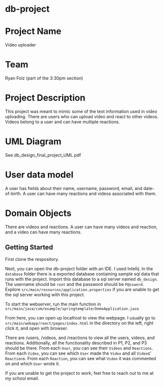# db-project

# Project Name
Video uploader

# Team
Ryan Folz (part of the 3:30pm section)

# Project Description
This project was meant to mimic some of the text information used in video uploading. There are users who can upload video and react to other videos. Videos belong to a user and can have multiple reactions.

# UML Diagram

See db_design_final_project_UML.pdf

# User data model

A user has fields about their name, username, password, email, and date-of-birth. A user can have many reactions and videos associated with them.

# Domain Objects

There are videos and reactions. A user can have many videos and reaction, and a video can have many reactions.

<h2>Getting Started</h2>

First clone the respository. 

Next, you can open the db-project folder with an IDE. I used Intellij. In the `database` folder there is a exported database containing sample sql data that runs with the project. Import this database to a sql server named `db_design`. The username should be `root` and the password should be `P@ssword`. Explore `src/main/resources/application.properties` if you are unable to get the sql server working with this project.

To start the webserver, run the main function in `src/main/java/com/example/springtemplate/DemoApplication.java`

From here, you can open up localhost to view the webpage. I usually go to `src/main/webapp/react/pages/index.html` in the directory on the left, right click it, and open with browser.

There are /users, /videos, and /reactions to view all the users, videos, and reactions. Additionally, all the functionality described in P1, P2, and P3 should be there. From each `User`, you can see their `Videos` and `Reactions`. From each `Video`, you can see which `User` made the `Video` and all `Video`s' `Reaction`s. From each `Reaction`, you can see what `Video` it was commented on and which `User` wrote it.

If you are unable to get the project to work, feel free to reach out to me at my school email.
